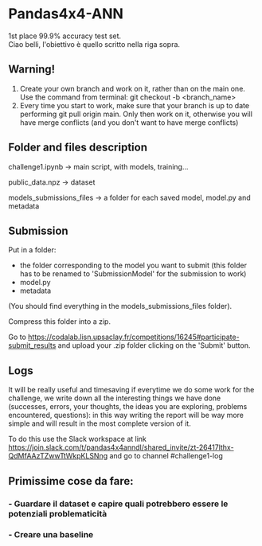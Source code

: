 # Pandas4x4-ANN
1st place 99.9% accuracy test set.  
Ciao belli, l'obiettivo è quello scritto nella riga sopra. 

## Warning!
1. Create your own branch and work on it, rather than on the main one. Use the command from terminal: git checkout -b <branch_name>
2. Every time you start to work, make sure that your branch is up to date performing git pull origin main. Only then work on it, otherwise you will have merge conflicts (and you don't want to have merge conflicts)

## Folder and files description
challenge1.ipynb    ->    main script, with models, training...

public_data.npz    ->    dataset 

models_submissions_files    ->    a folder for each saved model, model.py and metadata

## Submission
Put in a folder:
- the folder corresponding to the model you want to submit (this folder has to be renamed to 'SubmissionModel' for the submission to work)
- model.py
- metadata

 (You should find everything in the models_submissions_files folder).
 
Compress this folder into a zip.

Go to https://codalab.lisn.upsaclay.fr/competitions/16245#participate-submit_results and upload your .zip folder clicking on the 'Submit' button.

## Logs
It will be really useful and timesaving if everytime we do some work for the challenge, we write down all the interesting things we have done (successes, errors, your thoughts, the ideas you are exploring, problems encountered, questions): in this way writing the report will be way more simple and will result in the most complete version of it.

To do this use the Slack workspace at link https://join.slack.com/t/pandas4x4anndl/shared_invite/zt-26417lthx-QdMfAAzTZwwTtWkpKLSNng and go to channel #challenge1-log

## Primissime cose da fare:  
### - Guardare il dataset e capire quali potrebbero essere le potenziali problematicità
### - Creare una baseline
